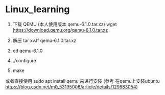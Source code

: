 # Linux_learning

1. 下载 QEMU (本人使用版本 qemu-6.1.0.tar.xz)
wget https://download.qemu.org/qemu-6.1.0.tar.xz

2. 解压 tar xvJf qemu-6.1.0.tar.xz

3. cd qemu-6.1.0

4. ./configure

5. make

或者直接使用 sudo apt install qemu 来进行安装
(参考 在qemu上安装ubuntu https://blog.csdn.net/m0_53195006/article/details/129883054)